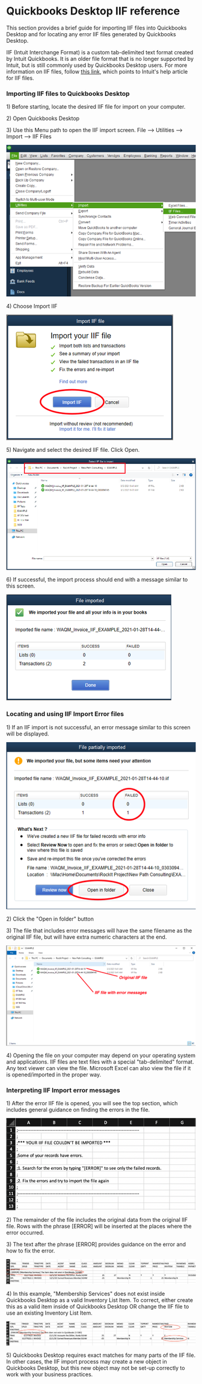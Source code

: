 # Quickbooks Desktop IIF reference

This section provides a brief guide for importing IIF files into Quickbooks Desktop and for locating any error IIF files generated by Quickbooks Desktop.

IIF (Intuit Interchange Format) is a custom tab-delimited text format created by Intuit Quickbooks.  It is an older file format that is no longer supported by Intuit, but is still commonly used by Quickbooks Desktop users.   For more information on IIF files, follow [this link](https://quickbooks.intuit.com/learn-support/en-us/import-or-export-data-files/export-import-and-edit-iif-files/00/203229), which points to Intuit's help article for IIF files.&#x20;

### Importing IIF files to Quickbooks Desktop

1\) Before starting, locate the desired IIF file for import on your computer.

2\) Open Quickbooks Desktop

3\) Use this Menu path to open the IIF import screen.  File --> Utilities --> Import --> IIF Files

![](<../.gitbook/assets/Screen Shot 2021-03-03 at 9.33.01 AM.png>)

4\) Choose Import IIF

![](<../.gitbook/assets/Screen Shot 2021-03-03 at 9.33.14 AM.png>)

5\) Navigate and select the desired IIF file.  Click Open.

![](<../.gitbook/assets/Screen Shot 2021-03-03 at 9.43.05 AM.png>)

6\) If successful, the import process should end with a message similar to this screen.

![](<../.gitbook/assets/Screen Shot 2021-03-03 at 9.39.29 AM.png>)



### Locating and using IIF Import Error files

1\) If an IIF import is not successful, an error message similar to this screen will be displayed.

![](<../.gitbook/assets/Screen Shot 2021-03-03 at 9.41.54 AM.png>)

&#x20;2\) Click the "Open in folder" button

3\) The file that includes error messages will have the same filename as the original IIF file, but will have extra numeric characters at the end.

![](<../.gitbook/assets/Screen Shot 2021-03-03 at 9.42.18 AM.png>)

4\) Opening the file on your computer may depend on your operating system and applications.   IIF files are text files with a special "tab-delimited" format.  Any text viewer can view the file.   Microsoft Excel can also view the file if it is opened/imported in the proper way. &#x20;



### Interpreting IIF Import error messages

1\) After the error IIF file is opened,  you will see the top section, which includes general guidance on finding the errors in the file.

![](<../.gitbook/assets/Screen Shot 2021-03-03 at 10.34.15 AM.png>)

2\) The remainder of the file includes the original data from the original IIF file.  Rows with the phrase \[ERROR] will be inserted at the places where the error occurred.

3\) The text after the phrase \[ERROR] provides guidance on the error and how to fix the error.

![](<../.gitbook/assets/Screen Shot 2021-03-03 at 10.34.43 AM.png>)

4\) In this example, "Membership Services" does not exist inside Quickbooks Desktop as a valid Inventory List Item.  To correct, either create this as a valid item inside of Quickbooks Desktop OR change the IIF file to use an existing Inventory List Item.

![](<../.gitbook/assets/Screen Shot 2021-03-03 at 10.35.49 AM.png>)

5\) Quickbooks Desktop requires exact matches for many parts of the IIF file.   In other cases, the IIF import process may create a new object in Quickbooks Desktop, but this new object may not be set-up correctly to work with your business practices.
